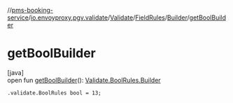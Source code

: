 //[pms-booking-service](../../../../../index.md)/[io.envoyproxy.pgv.validate](../../../index.md)/[Validate](../../index.md)/[FieldRules](../index.md)/[Builder](index.md)/[getBoolBuilder](get-bool-builder.md)

# getBoolBuilder

[java]\
open fun [getBoolBuilder](get-bool-builder.md)(): [Validate.BoolRules.Builder](../../-bool-rules/-builder/index.md)

`.validate.BoolRules bool = 13;`